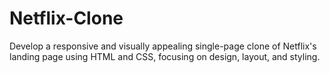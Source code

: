 # Netflix-Clone
Develop a responsive and visually appealing single-page clone of Netflix's landing page using HTML and CSS, focusing on design, layout, and styling.
